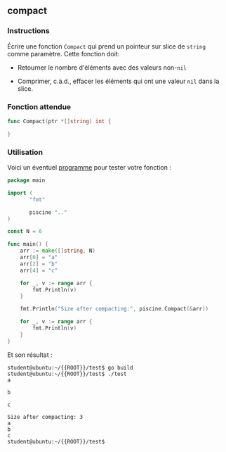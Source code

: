 ## compact

### Instructions

Écrire une fonction `Compact` qui prend un pointeur sur slice de `string` comme paramètre.
Cette fonction doit:

-   Retourner le nombre d'éléments avec des valeurs non-`nil`

-   Comprimer, c.à.d., effacer les éléments qui ont une valeur `nil` dans la slice.

### Fonction attendue

```go
func Compact(ptr *[]string) int {

}
```

### Utilisation

Voici un éventuel [programme](TODO-LINK) pour tester votre fonction :

```go
package main

import (
       "fmt"

       piscine ".."
)

const N = 6

func main() {
	arr := make([]string, N)
	arr[0] = "a"
	arr[2] = "b"
	arr[4] = "c"

	for _, v := range arr {
		fmt.Println(v)
	}

	fmt.Println("Size after compacting:", piscine.Compact(&arr))

	for _, v := range arr {
		fmt.Println(v)
	}
}
```

Et son résultat :

```console
student@ubuntu:~/{{ROOT}}/test$ go build
student@ubuntu:~/{{ROOT}}/test$ ./test
a

b

c

Size after compacting: 3
a
b
c
student@ubuntu:~/{{ROOT}}/test$
```
